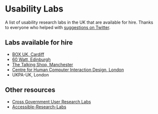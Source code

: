 # Usability Labs

A list of usability research labs in the UK that are available for hire. Thanks to everyone who helped with [suggestions on Twitter](https://twitter.com/benjystanton/status/702992066004066305).

## Labs available for hire

- [BOX UK, Cardiff](https://www.boxuk.com/)
- [60 Watt, Edinburgh](http://www.60wattresearch.co.uk/)
- [The Talking Shop, Manchester](http://www.thetalkingshop.co.uk/studios/)
- [Centre for Human Computer Interaction Design, London](http://www.city.ac.uk/centre-for-human-computer-interaction-design)
- UKPA-UK, London

## Other resources
- [Cross Government User Research Labs](https://userresearchmethods.hackpad.com/Cross-Government-User-Research-Labs-5sU2IQF7ldF)
- [Accessible-Research-Labs](https://userresearchmethods.hackpad.com/Accessible-Research-Labs-vsDQUx7RqnP)
